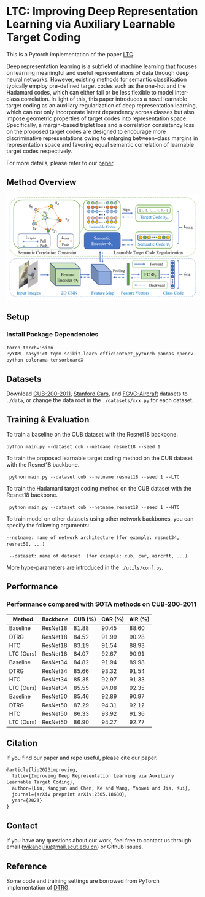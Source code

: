 # LTC: Improving Deep Representation Learning via Auxiliary Learnable Target Coding
This is a Pytorch implementation of the paper [LTC](https://arxiv.org/abs/2305.18680).

Deep representation learning is a subfield of machine learning that focuses on learning meaningful and useful representations of data through deep neural networks. 
However, existing methods for semantic classification typically employ pre-defined target codes such as the one-hot and the Hadamard codes, 
which can either fail or be less flexible to model inter-class correlation. 
In light of this, this paper introduces a novel learnable target coding as an auxiliary regularization of deep representation learning, 
which can not only incorporate latent dependency across classes but also impose geometric properties of target codes into representation space. 
Specifically, a margin-based triplet loss and a correlation consistency loss on the proposed target codes are designed to encourage more discriminative representations 
owing to enlarging between-class margins in representation space and favoring equal semantic correlation of learnable target codes respectively.

For more details, please refer to our [paper](https://arxiv.org/abs/2305.18680).

## Method Overview
<img src="misc/figure1.png" style="width:15cm">

## Setup
### Install Package Dependencies
```
torch torchvision
PyYAML easydict tqdm scikit-learn efficientnet_pytorch pandas opencv-python colorama tensorboardX
```
## Datasets
Download [CUB-200-2011](http://www.vision.caltech.edu/visipedia/CUB-200-2011.html), 
[Stanford Cars](https://ai.stanford.edu/~jkrause/cars/car_dataset.html),
and [FGVC-Aircraft](http://www.robots.ox.ac.uk/~vgg/data/fgvc-aircraft/) datasets to `./data`, 
or change the data root in the `./datasets/xxx.py` for each dataset.

## Training & Evaluation
To train a baseline on the CUB dataset with the Resnet18 backbone.

``` python main.py --dataset cub --netname resnet18 --seed 1 ```

To train the proposed learnable target coding method on the CUB dataset with the Resnet18 backbone.

``` python main.py --dataset cub --netname resnet18 --seed 1 --LTC```

To train the Hadamard target coding method on the CUB dataset with the Resnet18 backbone.

``` python main.py --dataset cub --netname resnet18 --seed 1 --HTC```


To train model on other datasets using other network backbones, you can specify the following arguments:

``` --netname: name of network architecture (for example: resnet34, resnet50, ...) ```

``` --dataset: name of dataset  (for example: cub, car, aircrft, ...)```

More hype-parameters are introduced in the `./utils/conf.py`.

## Performance
### Performance compared with SOTA methods on CUB-200-2011
| Method     | Backbone | CUB (\%) | CAR (\%) | AIR (\%) |
|------------|----------|----------|----------|----------|
| Baseline   | ResNet18 | 81.88    | 90.45    | 88.60    |
| DTRG       | ResNet18 | 84.52    | 91.99    | 90.28    |
| HTC        | ResNet18 | 83.19    | 91.54    | 88.93    |
| LTC (Ours) | ResNet18 | 84.07    | 92.67    | 90.91    |
| Baseline   | ResNet34 | 84.82    | 91.94    | 89.98    |
| DTRG       | ResNet34 | 85.66    | 93.32    | 91.54    |
| HTC        | ResNet34 | 85.35    | 92.97    | 91.33    |
| LTC (Ours) | ResNet34 | 85.55    | 94.08    | 92.35    |
| Baseline   | ResNet50 | 85.46    | 92.89    | 90.97    |
| DTRG       | ResNet50 | 87.29    | 94.31    | 92.12    |
| HTC        | ResNet50 | 86.33    | 93.92    | 91.36    |
| LTC (Ours) | ResNet50 | 86.90    | 94.27    | 92.77    |

## Citation
If you find our paper and repo useful, please cite our paper.
```commandline
@article{liu2023improving,
  title={Improving Deep Representation Learning via Auxiliary Learnable Target Coding},
  author={Liu, Kangjun and Chen, Ke and Wang, Yaowei and Jia, Kui},
  journal={arXiv preprint arXiv:2305.18680},
  year={2023}
}
```
## Contact
If you have any questions about our work, feel free to contact us through email (wikangj.liu@mail.scut.edu.cn) or Github issues.

## Reference
Some code and training settings are borrowed from PyTorch implementation of [DTRG](https://github.com/AkonLau/DTRG).
